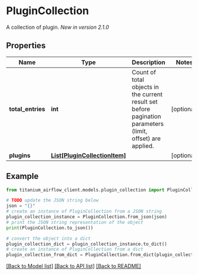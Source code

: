 # PluginCollection

A collection of plugin.  *New in version 2.1.0* 

## Properties

Name | Type | Description | Notes
------------ | ------------- | ------------- | -------------
**total_entries** | **int** | Count of total objects in the current result set before pagination parameters (limit, offset) are applied.  | [optional] 
**plugins** | [**List[PluginCollectionItem]**](PluginCollectionItem.md) |  | [optional] 

## Example

```python
from titanium_airflow_client.models.plugin_collection import PluginCollection

# TODO update the JSON string below
json = "{}"
# create an instance of PluginCollection from a JSON string
plugin_collection_instance = PluginCollection.from_json(json)
# print the JSON string representation of the object
print(PluginCollection.to_json())

# convert the object into a dict
plugin_collection_dict = plugin_collection_instance.to_dict()
# create an instance of PluginCollection from a dict
plugin_collection_from_dict = PluginCollection.from_dict(plugin_collection_dict)
```
[[Back to Model list]](../README.md#documentation-for-models) [[Back to API list]](../README.md#documentation-for-api-endpoints) [[Back to README]](../README.md)



